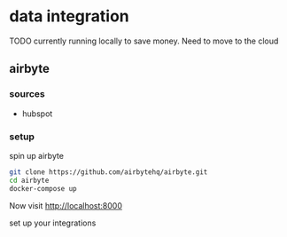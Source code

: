 # data integration

TODO currently running locally to save money. Need to move to the cloud

## airbyte

### sources

- hubspot

### setup

spin up airbyte

```bash
git clone https://github.com/airbytehq/airbyte.git
cd airbyte
docker-compose up
```

Now visit [http://localhost:8000](http://localhost:8000)

set up your integrations